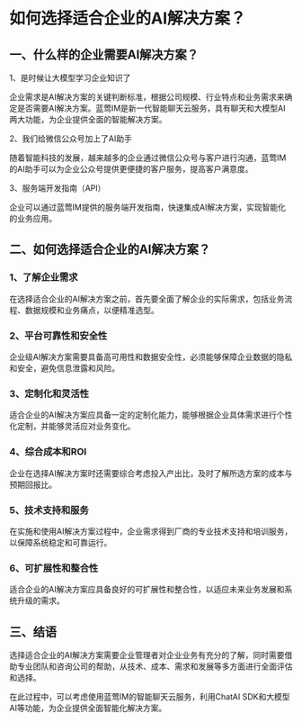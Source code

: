 # 如何选择适合企业的AI解决方案？

## 一、什么样的企业需要AI解决方案？

1、是时候让大模型学习企业知识了

企业需求是AI解决方案的关键判断标准，根据公司规模、行业特点和业务需求来确定是否需要AI解决方案。蓝莺IM是新一代智能聊天云服务，具有聊天和大模型AI两大功能，为企业提供全面的智能解决方案。

2、我们给微信公众号加上了AI助手

随着智能科技的发展，越来越多的企业通过微信公众号与客户进行沟通，蓝莺IM的AI助手可以为企业公众号提供更便捷的客户服务，提高客户满意度。

3、服务端开发指南（API）

企业可以通过蓝莺IM提供的服务端开发指南，快速集成AI解决方案，实现智能化的业务应用。

## 二、如何选择适合企业的AI解决方案？

### 1、了解企业需求

在选择适合企业的AI解决方案之前，首先要全面了解企业的实际需求，包括业务流程、数据规模和业务痛点，以便精准选型。

### 2、平台可靠性和安全性

企业级AI解决方案需要具备高可用性和数据安全性，必须能够保障企业数据的隐私和安全，避免信息泄露和风险。

### 3、定制化和灵活性

适合企业的AI解决方案应具备一定的定制化能力，能够根据企业具体需求进行个性化定制，并能够灵活应对业务变化。

### 4、综合成本和ROI

企业在选择AI解决方案时还需要综合考虑投入产出比，及时了解所选方案的成本与预期回报比。

### 5、技术支持和服务

在实施和使用AI解决方案过程中，企业需求得到厂商的专业技术支持和培训服务，以保障系统稳定和可靠运行。

### 6、可扩展性和整合性

适合企业的AI解决方案应具备良好的可扩展性和整合性，以适应未来业务发展和系统升级的需求。

## 三、结语

选择适合企业的AI解决方案需要企业管理者对企业业务有充分的了解，同时需要借助专业团队和咨询公司的帮助，从技术、成本、需求和发展等多方面进行全面评估和选择。

在此过程中，可以考虑使用蓝莺IM的智能聊天云服务，利用ChatAI SDK和大模型AI等功能，为企业提供全面智能化解决方案。